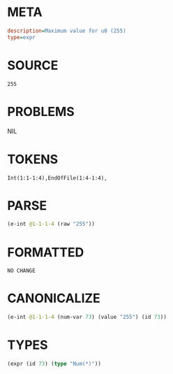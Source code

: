 # META
~~~ini
description=Maximum value for u8 (255)
type=expr
~~~
# SOURCE
~~~roc
255
~~~
# PROBLEMS
NIL
# TOKENS
~~~zig
Int(1:1-1:4),EndOfFile(1:4-1:4),
~~~
# PARSE
~~~clojure
(e-int @1-1-1-4 (raw "255"))
~~~
# FORMATTED
~~~roc
NO CHANGE
~~~
# CANONICALIZE
~~~clojure
(e-int @1-1-1-4 (num-var 73) (value "255") (id 73))
~~~
# TYPES
~~~clojure
(expr (id 73) (type "Num(*)"))
~~~
